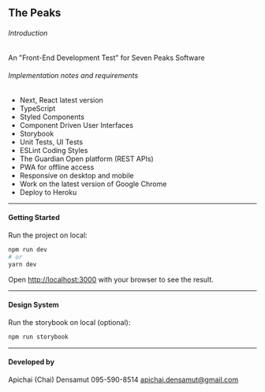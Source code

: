 ## The Peaks

###### Introduction
An "Front-End Development Test" for Seven Peaks Software

###### Implementation notes and requirements
- Next, React latest version
- TypeScript
- Styled Components
- Component Driven User Interfaces
- Storybook
- Unit Tests, UI Tests
- ESLint Coding Styles
- The Guardian Open platform (REST APIs)
- PWA for offline access
- Responsive on desktop and mobile
- Work on the latest version of Google Chrome
- Deploy to Heroku

---

#### Getting Started

Run the project on local:

```bash
npm run dev
# or
yarn dev
```

Open [http://localhost:3000](http://localhost:3000) with your browser to see the result.

---

#### Design System

Run the storybook on local (optional):

```bash
npm run storybook
```

---

#### Developed by

Apichai (Chai) Densamut
095-590-8514
apichai.densamut@gmail.com